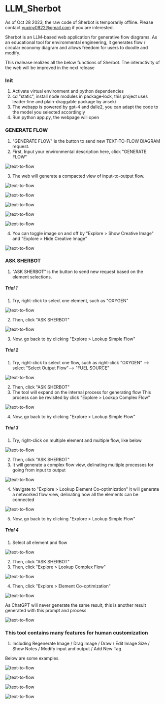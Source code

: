 # LLM_Sherbot

As of Oct 28 2023, the raw code of Sherbot is temporarily offline. Please contact yuxiny0822@gmail.com if you are interested.

Sherbot is an LLM-based web application for generative flow diagrams. As an educational tool for environmental engineering, it generates flow / circular economy diagram and allows freedom for users to doodle and modify.

This realease realizes all the below functions of Sherbot. The interactivity of the web will be improved in the next release
### Init
1. Activate virtual environment and python dependencies
2. cd "static", install node modules in package-lock, this project uses leader-line and plain-draggable package by anseki
3. The webapp is powered by gpt-4 and dalle2, you can adapt the code to the model you selected accordingly
4. Run python app.py, the webpage will open

### GENERATE FLOW
1. "GENERATE FLOW" is the button to send new TEXT-TO-FLOW DIAGRAM request.
2. First, Input your environmental description here, click "GENERATE FLOW"

![text-to-flow](__Pic__/0.png)

3. The web will generate a compacted view of input-to-output flow. 

![text-to-flow](__Pic__/1.png)

![text-to-flow](__Pic__/1.1.png)

![text-to-flow](__Pic__/1.2.png)

![text-to-flow](__Pic__/1.3.png)

![text-to-flow](__Pic__/1.4.png)

4. You can toggle image on and off by "Explore > Show Creative Image" and "Explore > Hide Creative Image" 

![text-to-flow](__Pic__/2.png)


### ASK SHERBOT
1. "ASK SHERBOT" is the button to send new request based on the element selections.

##### Trial 1
1. Try, right-click to select one element, such as "OXYGEN"

![text-to-flow](__Pic__/3.png)

2. Then, click "ASK SHERBOT" 

![text-to-flow](__Pic__/4.png)

3. Now, go back to by clicking "Explore > Lookup Simple Flow"

##### Trial 2
1. Try, right-click to select one flow, such as  right-click "OXYGEN" --> select "Select Output Flow"--> "FUEL SOURCE"

![text-to-flow](__Pic__/5.png)

2. Then, click "ASK SHERBOT"
3. The tool will expand on the internal process for generating flow
   This process can be revisited by click "Explore > Lookup Complex Flow"

![text-to-flow](__Pic__/6.png)

4. Now, go back to by clicking "Explore > Lookup Simple Flow"

##### Trial 3
1. Try, right-click on multiple element and multiple flow, like below

![text-to-flow](__Pic__/7.png)

2. Then, click "ASK SHERBOT"
3. It will generate a complex flow view, delinating multiple processes for going from input to output

![text-to-flow](__Pic__/8.png)

4. Navigate to "Explore > Lookup Element Co-optimization" It will generate a networked flow view, delinating how all the elements can be connected

![text-to-flow](__Pic__/9.png)

5. Now, go back to by clicking "Explore > Lookup Simple Flow"

##### Trial 4
1. Select all element and flow

![text-to-flow](__Pic__/10.png)

2. Then, click "ASK SHERBOT"
3. Then, click "Explore > Lookup Complex Flow"

![text-to-flow](__Pic__/11.png)

4. Then, click "Explore > Element Co-optimization"

![text-to-flow](__Pic__/12.png)

   As ChatGPT will never generate the same result, this is another result generated with this prompt and process

![text-to-flow](__Pic__/13.png)

### This tool contains many features for human customization
1. Including Regenerate Image / Drag Image / Draw / Edit Image Size / Show Notes / Modify input and output / Add New Tag

Below are some examples.

![text-to-flow](__Pic__/a.png)

![text-to-flow](__Pic__/b.png)

![text-to-flow](__Pic__/c.png)

![text-to-flow](__Pic__/d.png)
